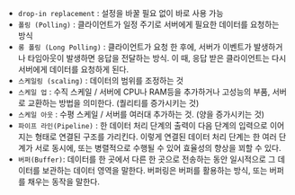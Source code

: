 - `drop-in replacement` : 설정을 바꿀 필요 없이 바로 사용 가능
- `폴링 (Polling)` : 클라이언트가 일정 주기로 서버에게 필요한 데이터를 요청하는 방식
- `롱 폴링 (Long Polling)` : 클라이언트가 요청 한 후에, 서버가 이벤트가 발생하거나 타임아웃이 발생하면 응답을 전달하는 방식. 이 때, 응답 받은 클라이언트는 다시 서버에게 데이터를 요청하게 된다.
- `스케일링 (scaling)` : 데이터의 범위를 조정하는 것
- `스케일 업` : 수직 스케일 / 서버에 CPU나 RAM등을 추가하거나 고성능의 부품, 서버로 교환하는 방법을 의미한다. (퀄리티를 증가시키는 것)
- `스케일 아웃` : 수평 스케일 / 서버를 여러대 추가하는 것. (양을 증가시키는 것)
- `파이프 라인(Pipeline)` : 한 데이터 처리 단계의 출력이 다음 단계의 입력으로 이어지는 형태로 연결된 구조를 가리킨다. 이렇게 연결된 데이터 처리 단계는 한 여러 단계가 서로 동시에, 또는 병렬적으로 수행될 수 있어 효율성의 향상을 꾀할 수 있다.
- `버퍼(Buffer)`: 데이터를 한 곳에서 다른 한 곳으로 전송하는 동안 일시적으로 그 데이터를 보관하는 데이터 영역을 말한다. 버퍼링은 버퍼를 활용하는 방식, 또는 버퍼를 채우는 동작을 말한다.
